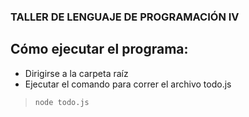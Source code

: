 ### TALLER DE LENGUAJE DE PROGRAMACIÓN IV

## Cómo ejecutar el programa: 
 * Dirigirse a la carpeta raíz
 * Ejecutar el comando para correr el archivo todo.js
 > ```node todo.js```
